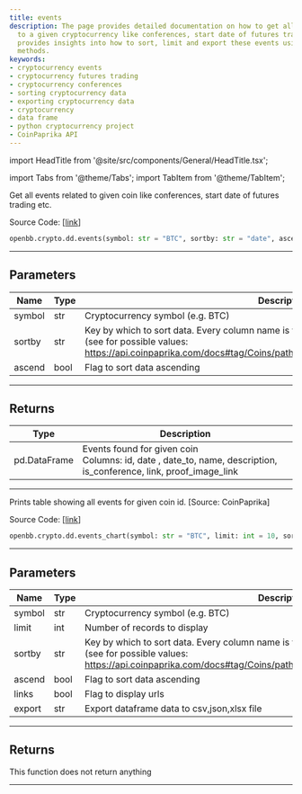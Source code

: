 ```yaml
---
title: events
description: The page provides detailed documentation on how to get all events related
  to a given cryptocurrency like conferences, start date of futures trading. It also
  provides insights into how to sort, limit and export these events using the OpenBBTerminal
  methods.
keywords:
- cryptocurrency events
- cryptocurrency futures trading
- cryptocurrency conferences
- sorting cryptocurrency data
- exporting cryptocurrency data
- cryptocurrency
- data frame
- python cryptocurrency project
- CoinPaprika API
---
```


import HeadTitle from '@site/src/components/General/HeadTitle.tsx';

<HeadTitle title="crypto.dd.events - Reference | OpenBB SDK Docs" />

import Tabs from '@theme/Tabs';
import TabItem from '@theme/TabItem';

<Tabs>
<TabItem value="model" label="Model" default>

Get all events related to given coin like conferences, start date of futures trading etc.

Source Code: [[link](https://github.com/OpenBB-finance/OpenBBTerminal/tree/main/openbb_terminal/cryptocurrency/due_diligence/coinpaprika_model.py#L74)]

```python
openbb.crypto.dd.events(symbol: str = "BTC", sortby: str = "date", ascend: bool = False)
```

---

## Parameters

| Name | Type | Description | Default | Optional |
| ---- | ---- | ----------- | ------- | -------- |
| symbol | str | Cryptocurrency symbol (e.g. BTC) | BTC | True |
| sortby | str | Key by which to sort data. Every column name is valid<br/>(see for possible values:<br/>https://api.coinpaprika.com/docs#tag/Coins/paths/~1coins~1%7Bcoin_id%7D~1events/get). | date | True |
| ascend | bool | Flag to sort data ascending | False | True |


---

## Returns

| Type | Description |
| ---- | ----------- |
| pd.DataFrame | Events found for given coin<br/>Columns: id, date , date_to, name, description, is_conference, link, proof_image_link |
---

</TabItem>
<TabItem value="view" label="Chart">

Prints table showing all events for given coin id. [Source: CoinPaprika]

Source Code: [[link](https://github.com/OpenBB-finance/OpenBBTerminal/tree/main/openbb_terminal/cryptocurrency/due_diligence/coinpaprika_view.py#L132)]

```python
openbb.crypto.dd.events_chart(symbol: str = "BTC", limit: int = 10, sortby: str = "date", ascend: bool = False, links: bool = False, export: str = "")
```

---

## Parameters

| Name | Type | Description | Default | Optional |
| ---- | ---- | ----------- | ------- | -------- |
| symbol | str | Cryptocurrency symbol (e.g. BTC) | BTC | True |
| limit | int | Number of records to display | 10 | True |
| sortby | str | Key by which to sort data. Every column name is valid<br/>(see for possible values:<br/>https://api.coinpaprika.com/docs#tag/Coins/paths/~1coins~1%7Bcoin_id%7D~1events/get). | date | True |
| ascend | bool | Flag to sort data ascending | False | True |
| links | bool | Flag to display urls | False | True |
| export | str | Export dataframe data to csv,json,xlsx file |  | True |


---

## Returns

This function does not return anything

---

</TabItem>
</Tabs>
